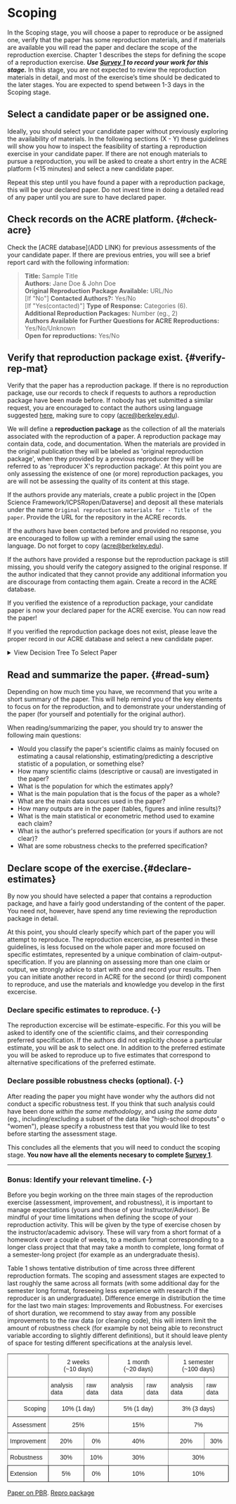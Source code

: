 # Scoping

In the Scoping stage, you will choose a paper to reproduce or be assigned one, verify that the paper has some reproduction materials, and if materials are available you will read the paper and declare the scope of the reproduction exercise. Chapter 1 describes the steps for defining the scope of a reproduction exercise. ***Use [Survey 1](https://berkeley.qualtrics.com/jfe/form/SV_3UWe5xu3qjeh0c5) to record your work for this stage.*** In this stage, you are not expected to review the reproduction materials in detail, and most of the exercise’s time should be dedicated to the later stages. You are expected to spend between 1-3 days in the Scoping stage. 


## Select a candidate paper or be assigned one. 

Ideally, you should select your candidate paper without previously exploring the availability of materials. In the following sections (X - Y) these guidelines will show you how to inspect the feasibility of starting a reproduction exercise in your candidate paper. If there are not enough materials to pursue a reproduction, you will be asked to create a short entry in the ACRE platform (<15 minutes) and select a new candidate paper. 

Repeat this step until you have found a paper with a reproduction package, this will be your declared paper. Do not invest time in doing a detailed read of any paper until you are sure to have declared paper. 



## Check records on the ACRE platform. {#check-acre}


Check the [ACRE database](ADD LINK) for previous assessments of the your candidate paper. If there are previous entries, you will see a brief report card with the following information: 

> **Title:**  Sample Title   
> **Authors:**  Jane Doe & John Doe  
> **Original Reproduction Package Available:** URL/No  
> [If "No"] **Contacted Authors?:** Yes/No  
> [If "Yes(contacted)"] **Type of Response:** Categories (6).  
> **Additional Reproduction Packages:** Number (eg., 2)   
> **Authors Available for Further Questions for ACRE Reproductions:** Yes/No/Unknown   
> **Open for reproductions:** Yes/No  

## Verify that reproduction package exist.  {#verify-rep-mat}


Verify that the paper has a reproduction package. If there is no reproduction package, use our records to check if requests to authors a reproduction package have been made before. If nobody has yet submitted a similar request, you are encouraged to contact the authors using language suggested [here](#for-reproducers-contacting-the-authors-of-the-original-study), making sure to copy (acre@berkeley.edu). 

We will define a **reproduction package** as the collection of all the materials associated with the reproduction of a paper. A reproduction package may contain data, code, and documentation. When the materials are provided in the original publication they will be labeled as 'original reproduction package', when they provided by a previous reproducer they will be referred to as 'reproducer X's reproduction package'. At this point you are only assessing the existence of one (or more) reproduction packages, you are will not be assessing the quality of its content at this stage. 

If the authors provide any materials, create a public project in the [Open Science Framework/ICPSRopen/Dataverse] and deposit all these materials under the name `Original reproduction materials for - Title of the paper`. Provide the URL for the repository in the ACRE records.   

If the authors have been contacted before and provided no response, you are encouraged to follow up with a reminder email using the same language. Do not forget to copy (acre@berkeley.edu). 

If the authors have provided a response but the reproduction package is still missing, you should verify the category assigned to the original response. If the author indicated that they cannot provide any additional information you are discourage from contacting them again. Create a record in the ACRE database. 

If you verified the existence of a reproduction package, your candidate paper is now your declared paper for the ACRE exercise. You can now read the paper! 

If you verified the reproduction package does not exist, please leave the proper record in our ACRE database and select a new candidate paper. 


<details><summary>View Decision Tree To Select Paper</summary>



<!--
JOEL: remove comment to see bug when compiling to book

[![](https://mermaid.ink/img/eyJjb2RlIjoiZ3JhcGggVERcblx0QTBbU2VsZWN0IFBhcGVyXS0tPkFcbiAgQVtDaGVjayBBQ1JFXSAtLT4gQjFbTm8gcGFwZXIgZW50cnldXG4gIEFbQ2hlY2sgQUNSRV0gLS0-IEIyW1BhcGVyIGVudHJ5XVxuICBCMSAtLT4gfENyZWF0ZSBvbmV8QzFbQ2hlY2sgbWF0ZXJpYWxzXVxuICBCMiAtLT4gQzNbbm8gUi5QLl1cbiAgQjIgLS0-IEMyW1IuUC4gZXhpc3RzXVx0XHRcbiAgQzMgLS0-IEQzW1ByZXZpb3VzIGNvbnRhY3Q_XVxuICBEMyAtLT4geWVzX2Z1W1llcyA8YnI-IGZvbGxvdyB1cD9dXG4gIEQzIC0tPiBFMVtOb11cbiAgRTEgLS0-IEcyW0VtYWlsXVxuICBHMiAtLT4gcmVzcF9lbTFbUmVzcG9uc2VdXG4gIEcyIC0tPiByZXNwX2VtMltObyByZXNwb25zZV1cbiAgcmVzcF9lbTEgLS0-IHBvc19yZXNwMVtNYXRlcmlhbHMgPGJyPiBvcGVuXSBcbiAgcG9zX3Jlc3AxIC0tPiBSUF9leFxuICByZXNwX2VtMSAtLT4gcG9zX3Jlc3AyW01hdGVyaWFscyA8YnI-IGNsb3NlZF1cbiAgcG9zX3Jlc3AyIC0tPiBSUF9leFxuICByZXNwX2VtMSAtLT4gcG9zX3Jlc3AzW0Nhbid0IDxicj4gcGFydGlhbF1cbiAgcG9zX3Jlc3AzIC0tPnJlY19zZW1pW0NoYW5nZSBwYXBlcj9dXG4gIHJlY19zZW1pIC0tPiBvd25fYnVpbGRcbiAgcmVjX3NlbWkgLS0-IHllc19jaGFuZ2VcbiAgcmVzcF9lbTEgLS0-IHBvc19yZXNwNVtMb3N0IDxicj4gb3Blbl1cbiAgcG9zX3Jlc3A1IC0tPnJlY19zZW1pXG4gIHJlc3BfZW0xIC0tPiBwb3NfcmVzcDRbQ2FuJ3QgPGJyPiBub3RoaW5nXVxuICBwb3NfcmVzcDQgLS0-IHllc19jaGFuZ2VcblxuICByZXNwX2VtMSAtLT4gcG9zX3Jlc3A2W0xvc3QgPGJyPiBjbG9zZWRdXG4gIHBvc19yZXNwNiAtLT4geWVzX2NoYW5nZVxuICByZXNwX2VtMiAtLT4gSDRcbiAgRTEgLS0-IEcxW05vIGVtYWlsXVxuICBHMSAtLT4gSDRbUl1cbiAgeWVzX2Z1IC0tPiBvd25fYnVpbGRcbiAgeWVzX2Z1LS0-RzJcdFx0XG4gIHllc19mdS0tPkcxXG4gIEMxIC0tPiBSUF9leFtSLlAuIGV4aXN0c11cdFx0XHRcdFx0IFxuICBSUF9leC0tPlJfUlBbUl1cbiAgUl9SUCAtLT4gcmVhZF9wW1JlYWQgUGFwZXJdXG4gIEMyIC0tPiByZWFkX3BbUmVhZCBQYXBlcl1cbiAgQzEgLS0-IEQxW25vIFIuUC5dXG4gIEQxIC0tPiBJMVtDaGFuZ2UgcGFwZXJdXG4gIEkxLS0-eWVzX2NoYW5nZVtZZXNdICBcbiAgeWVzX2NoYW5nZS0tPiBINCAgXG4gIEkxLS0-bm9fY2hhbmdlW05vXSAgXG4gIG5vX2NoYW5nZS0tPiBvd25fYnVpbGRbQnVpbGQgUi5QLl1cbiAgbm9fY2hhbmdlLS0-IEcyXG4gIG93bl9idWlsZCAtLT4gUlBfZXhcbiAgSDQgLS0-IEEwXG4gIFxuIiwibWVybWFpZCI6eyJ0aGVtZSI6ImRlZmF1bHQifSwidXBkYXRlRWRpdG9yIjpmYWxzZX0)](https://mermaid-js.github.io/mermaid-live-editor/#/edit/eyJjb2RlIjoiZ3JhcGggVERcblx0QTBbU2VsZWN0IFBhcGVyXS0tPkFcbiAgQVtDaGVjayBBQ1JFXSAtLT4gQjFbTm8gcGFwZXIgZW50cnldXG4gIEFbQ2hlY2sgQUNSRV0gLS0-IEIyW1BhcGVyIGVudHJ5XVxuICBCMSAtLT4gfENyZWF0ZSBvbmV8QzFbQ2hlY2sgbWF0ZXJpYWxzXVxuICBCMiAtLT4gQzNbbm8gUi5QLl1cbiAgQjIgLS0-IEMyW1IuUC4gZXhpc3RzXVx0XHRcbiAgQzMgLS0-IEQzW1ByZXZpb3VzIGNvbnRhY3Q_XVxuICBEMyAtLT4geWVzX2Z1W1llcyA8YnI-IGZvbGxvdyB1cD9dXG4gIEQzIC0tPiBFMVtOb11cbiAgRTEgLS0-IEcyW0VtYWlsXVxuICBHMiAtLT4gcmVzcF9lbTFbUmVzcG9uc2VdXG4gIEcyIC0tPiByZXNwX2VtMltObyByZXNwb25zZV1cbiAgcmVzcF9lbTEgLS0-IHBvc19yZXNwMVtNYXRlcmlhbHMgPGJyPiBvcGVuXSBcbiAgcG9zX3Jlc3AxIC0tPiBSUF9leFxuICByZXNwX2VtMSAtLT4gcG9zX3Jlc3AyW01hdGVyaWFscyA8YnI-IGNsb3NlZF1cbiAgcG9zX3Jlc3AyIC0tPiBSUF9leFxuICByZXNwX2VtMSAtLT4gcG9zX3Jlc3AzW0Nhbid0IDxicj4gcGFydGlhbF1cbiAgcG9zX3Jlc3AzIC0tPnJlY19zZW1pW0NoYW5nZSBwYXBlcj9dXG4gIHJlY19zZW1pIC0tPiBvd25fYnVpbGRcbiAgcmVjX3NlbWkgLS0-IHllc19jaGFuZ2VcbiAgcmVzcF9lbTEgLS0-IHBvc19yZXNwNVtMb3N0IDxicj4gb3Blbl1cbiAgcG9zX3Jlc3A1IC0tPnJlY19zZW1pXG4gIHJlc3BfZW0xIC0tPiBwb3NfcmVzcDRbQ2FuJ3QgPGJyPiBub3RoaW5nXVxuICBwb3NfcmVzcDQgLS0-IHllc19jaGFuZ2VcblxuICByZXNwX2VtMSAtLT4gcG9zX3Jlc3A2W0xvc3QgPGJyPiBjbG9zZWRdXG4gIHBvc19yZXNwNiAtLT4geWVzX2NoYW5nZVxuICByZXNwX2VtMiAtLT4gSDRcbiAgRTEgLS0-IEcxW05vIGVtYWlsXVxuICBHMSAtLT4gSDRbUl1cbiAgeWVzX2Z1IC0tPiBvd25fYnVpbGRcbiAgeWVzX2Z1LS0-RzJcdFx0XG4gIHllc19mdS0tPkcxXG4gIEMxIC0tPiBSUF9leFtSLlAuIGV4aXN0c11cdFx0XHRcdFx0IFxuICBSUF9leC0tPlJfUlBbUl1cbiAgUl9SUCAtLT4gcmVhZF9wW1JlYWQgUGFwZXJdXG4gIEMyIC0tPiByZWFkX3BbUmVhZCBQYXBlcl1cbiAgQzEgLS0-IEQxW25vIFIuUC5dXG4gIEQxIC0tPiBJMVtDaGFuZ2UgcGFwZXJdXG4gIEkxLS0-eWVzX2NoYW5nZVtZZXNdICBcbiAgeWVzX2NoYW5nZS0tPiBINCAgXG4gIEkxLS0-bm9fY2hhbmdlW05vXSAgXG4gIG5vX2NoYW5nZS0tPiBvd25fYnVpbGRbQnVpbGQgUi5QLl1cbiAgbm9fY2hhbmdlLS0-IEcyXG4gIG93bl9idWlsZCAtLT4gUlBfZXhcbiAgSDQgLS0-IEEwXG4gIFxuIiwibWVybWFpZCI6eyJ0aGVtZSI6ImRlZmF1bHQifSwidXBkYXRlRWRpdG9yIjpmYWxzZX0)

-->
</details>


## Read and summarize the paper. {#read-sum}

Depending on how much time you have, we recommend that you write a short summary of the paper. This will help remind you of the key elements to focus on for the reproduction, and to demonstrate your understanding of the paper (for yourself and potentially for the original author).

When reading/summarizing the paper, you should try to answer the following main questions:  

 - Would you classify the paper's scientific claims as mainly focused on estimating a causal relationship, estimating/predicting a descriptive statistic of a population, or something else? 
 - How many scientific claims (descriptive or causal) are investigated in the paper? 
 - What is the population for which the estimates apply?
 - What is the main population that is the focus of the paper as a whole?
 - What are the main data sources used in the paper?
 - How many outputs are in the paper (tables, figures and inline results)?  
 - What is the main statistical or econometric method used to examine each claim?
 - What is the author's preferred specification (or yours if authors are not clear)?
 - What are some robustness checks to the preferred specification?
 


## Declare scope of the exercise.{#declare-estimates}
By now you should have selected a paper that contains a reproduction package, and have a fairly good understanding of the content of the paper. You need not, however, have spend any time reviewing the reproduction package in detail. 

At this point, you should clearly specify which part of the paper you will attempt to reproduce. The reproduction excercise, as presented in these guidelines, is less focused on the whole paper and more focused on specific estimtates, represented by a unique combination of claim-output-specification. If you are planning on assessing more than one claim or output, we strongly advice to start with one and record your results. Then you can initiate another record in ACRE for the second (or third) component to reproduce, and use the materials and knowledge you develop in the first excercise. 
    

### Declare specific estimates to reproduce. {-}    

The reproduction excercise will be estimate-especific. For this you will be asked to identify one of the scientific claims, and their corresponding preferred specification. If the authors did not explicitly choose a particular estimate, you will be ask to select one.  In addition to the preferred estimate you will be asked to reproduce up to five estimates that correspond to alternative specifications of the preferred estimate. 


### Declare possible robustness checks (optional). {-}  
After reading the paper you might have wonder why the authors did not conduct a specific robustness test. If you think that such analysis could have been done *within the same methodology*, and *using the same data* (eg., including/excluding a subset of the data like "high-school dropouts" o "women"), please specify a robustness test that you would like to test before starting the assessment stage.  

This concludes all the elements that you will need to conduct the scoping stage. **You now have all the elements necesary to complete [Survey 1](https://berkeley.qualtrics.com/jfe/form/SV_3UWe5xu3qjeh0c5)**. 

-----

### Bonus: Identify your relevant timeline. {-} 
Before you begin working on the three main stages of the reproduction exercise (assessment, improvement, and robustness), it is important to manage expectations (yours and those of your Instructor/Advisor). Be mindful of your time limitations when defining the scope of your reproduction activity. This will be given by the type of exercise chosen by the instructor/academic advisory. These will vary from a short format of a homework over a couple of weeks, to a medium format corresponding to a longer class project that that may take a month to complete, long format of a semester-long project (for example as an undergraduate thesis).

Table 1 shows tentative distribution of time across three different reproduction formats. The scoping and assessment stages are expected to last roughly the same across all formats (with some additional day for the semester long format, foreseeing less experience with research if the reproducer is an undergraduate). Difference emerge in distribution the time for the last two main stages: Improvements and Robustness. For exercises of short duration, we recommend to stay away from any possible improvements to the raw data (or cleaning code), this will intern limit the amount of robustness check (for example by not being able to reconstruct variable according to slightly different definitions), but it should leave plenty of space for testing different specifications at the analysis level. 

<style type="text/css">
.tg  {border-collapse:collapse;border-spacing:0;}
.tg td{font-family:Arial, sans-serif;font-size:14px;padding:10px 5px;border-style:solid;border-width:1px;overflow:hidden;word-break:normal;border-color:black;}
.tg th{font-family:Arial, sans-serif;font-size:14px;font-weight:normal;padding:10px 5px;border-style:solid;border-width:1px;overflow:hidden;word-break:normal;border-color:black;}
.tg .tg-baqh{text-align:center;vertical-align:top}
.tg .tg-c3ow{border-color:inherit;text-align:center;vertical-align:top}
.tg .tg-0pky{border-color:inherit;text-align:left;vertical-align:top}
.tg .tg-dvpl{border-color:inherit;text-align:right;vertical-align:top}
.tg .tg-0lax{text-align:left;vertical-align:top}
</style>
<table class="tg">
  <tr>
    <th class="tg-0pky"></th>
    <th class="tg-c3ow" colspan="2">2 weeks <br> (~10 days)</th>
    <th class="tg-c3ow" colspan="2">1 month <br> (~20 days)</th>
    <th class="tg-c3ow" colspan="2">1 semester <br> (~100 days)</th>
  </tr>
  <tr>
    <td class="tg-0pky"></td>
    <td class="tg-0pky">analysis data</td>
    <td class="tg-0pky">raw data</td>
    <td class="tg-0pky">analysis data</td>
    <td class="tg-0pky">raw data</td>
    <td class="tg-0pky">analysis data</td>
    <td class="tg-0pky">raw data</td>
  </tr>
  <tr>
    <td class="tg-dvpl">Scoping</td>
    <td class="tg-c3ow" colspan="2">10% (1 day)</td>
    <td class="tg-c3ow" colspan="2">5% (1 day)</td>
    <td class="tg-c3ow" colspan="2">3% (3 days)</td>
  </tr>
  <tr>
    <td class="tg-dvpl">Assessment</td>
    <td class="tg-c3ow" colspan="2">25%</td>
    <td class="tg-c3ow" colspan="2">15%</td>
    <td class="tg-c3ow" colspan="2">7%</td>
  </tr>
  <tr>
    <td class="tg-0pky">Improvement</td>
    <td class="tg-c3ow">20%</td>
    <td class="tg-c3ow">0%</td>
    <td class="tg-c3ow" colspan="2">40%</td>
    <td class="tg-c3ow">20%</td>
    <td class="tg-c3ow">30%</td>
  </tr>
  <tr>
    <td class="tg-0pky">Robustness</td>
    <td class="tg-c3ow">30%</td>
    <td class="tg-c3ow">10%</td>
    <td class="tg-c3ow" colspan="2">30%</td>
    <td class="tg-c3ow" colspan="2">30%</td>
  </tr>
  <tr>
    <td class="tg-0lax">Extension</td>
    <td class="tg-baqh">5%</td>
    <td class="tg-baqh">0%</td>
    <td class="tg-baqh" colspan="2">10%</td>
    <td class="tg-baqh" colspan="2">10%</td>
  </tr>
</table>

[Paper on PBR](https://osf.io/4jvq2/download).  [Repro package](https://dataverse.harvard.edu/dataset.xhtml?persistentId=doi:10.7910/DVN/FPNITS)



 
 
